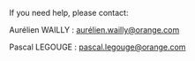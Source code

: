    








If you need help, please contact:

Aurélien WAILLY : aurélien.wailly@orange.com

Pascal LEGOUGE : pascal.legouge@orange.com
